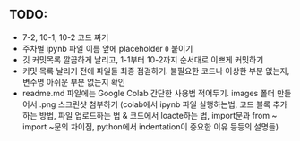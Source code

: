 ## TODO:
- 7-2, 10-1, 10-2 코드 짜기
- 주차별 ipynb 파일 이름 앞에 placeholder `0` 붙이기
- 깃 커밋목록 깔끔하게 날리고, 1-1부터 10-2까지 순서대로 이쁘게 커밋하기
- 커밋 목록 날리기 전에 파일들 최종 점검하기. 불필요한 코드나 이상한 부분 없는지, 변수명 아쉬운 부분 없는지 확인
- readme.md 파일에는 Google Colab 간단한 사용법 적어두기. images 폴더 만들어서 .png 스크린샷 첨부하기 (colab에서 ipynb 파일 실행하는법, 코드 블록 추가하는 방법, 파일 업로드하는 법 & 코드에서 loacte하는 법, import문과 from ~ import ~문의 차이점, python에서 indentation이 중요한 이유 등등의 설명들)
